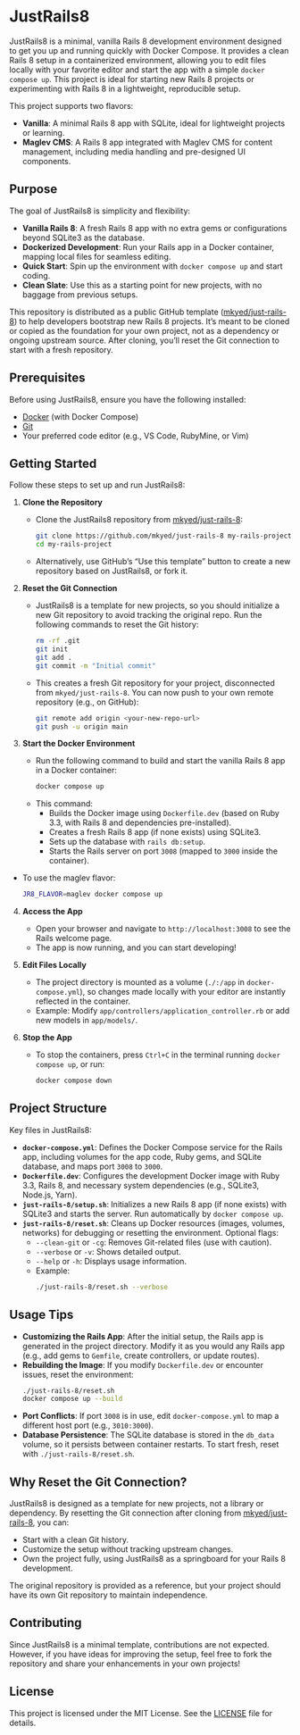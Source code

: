 # JustRails8

JustRails8 is a minimal, vanilla Rails 8 development environment designed to get you up and running quickly with Docker Compose. It provides a clean Rails 8 setup in a containerized environment, allowing you to edit files locally with your favorite editor and start the app with a simple `docker compose up`. This project is ideal for starting new Rails 8 projects or experimenting with Rails 8 in a lightweight, reproducible setup.


This project supports two flavors:
- **Vanilla**: A minimal Rails 8 app with SQLite, ideal for lightweight projects or learning.
- **Maglev CMS**: A Rails 8 app integrated with Maglev CMS for content management, including media handling and pre-designed UI components.


## Purpose

The goal of JustRails8 is simplicity and flexibility:
- **Vanilla Rails 8**: A fresh Rails 8 app with no extra gems or configurations beyond SQLite3 as the database.
- **Dockerized Development**: Run your Rails app in a Docker container, mapping local files for seamless editing.
- **Quick Start**: Spin up the environment with `docker compose up` and start coding.
- **Clean Slate**: Use this as a starting point for new projects, with no baggage from previous setups.

This repository is distributed as a public GitHub template ([mkyed/just-rails-8](https://github.com/mkyed/just-rails-8)) to help developers bootstrap new Rails 8 projects. It’s meant to be cloned or copied as the foundation for your own project, not as a dependency or ongoing upstream source. After cloning, you’ll reset the Git connection to start with a fresh repository.

## Prerequisites

Before using JustRails8, ensure you have the following installed:
- [Docker](https://docs.docker.com/get-docker/) (with Docker Compose)
- [Git](https://git-scm.com/downloads)
- Your preferred code editor (e.g., VS Code, RubyMine, or Vim)

## Getting Started

Follow these steps to set up and run JustRails8:

1. **Clone the Repository**
   - Clone the JustRails8 repository from [mkyed/just-rails-8](https://github.com/mkyed/just-rails-8):
     ```bash
     git clone https://github.com/mkyed/just-rails-8 my-rails-project
     cd my-rails-project
     ```
   - Alternatively, use GitHub’s “Use this template” button to create a new repository based on JustRails8, or fork it.

2. **Reset the Git Connection**
   - JustRails8 is a template for new projects, so you should initialize a new Git repository to avoid tracking the original repo. Run the following commands to reset the Git history:
     ```bash
     rm -rf .git
     git init
     git add .
     git commit -m "Initial commit"
     ```
   - This creates a fresh Git repository for your project, disconnected from `mkyed/just-rails-8`. You can now push to your own remote repository (e.g., on GitHub):
     ```bash
     git remote add origin <your-new-repo-url>
     git push -u origin main
     ```

3. **Start the Docker Environment**
   - Run the following command to build and start the vanilla Rails 8 app in a Docker container:
     ```bash
     docker compose up
     ```
   - This command:
     - Builds the Docker image using `Dockerfile.dev` (based on Ruby 3.3, with Rails 8 and dependencies pre-installed).
     - Creates a fresh Rails 8 app (if none exists) using SQLite3.
     - Sets up the database with `rails db:setup`.
     - Starts the Rails server on port `3008` (mapped to `3000` inside the container).
  - To use the maglev flavor:
     ```bash
     JR8_FLAVOR=maglev docker compose up
     ```

4. **Access the App**
   - Open your browser and navigate to `http://localhost:3008` to see the Rails welcome page.
   - The app is now running, and you can start developing!

5. **Edit Files Locally**
   - The project directory is mounted as a volume (`./:/app` in `docker-compose.yml`), so changes made locally with your editor are instantly reflected in the container.
   - Example: Modify `app/controllers/application_controller.rb` or add new models in `app/models/`.

6. **Stop the App**
   - To stop the containers, press `Ctrl+C` in the terminal running `docker compose up`, or run:
     ```bash
     docker compose down
     ```

## Project Structure

Key files in JustRails8:

- **`docker-compose.yml`**: Defines the Docker Compose service for the Rails app, including volumes for the app code, Ruby gems, and SQLite database, and maps port `3008` to `3000`.
- **`Dockerfile.dev`**: Configures the development Docker image with Ruby 3.3, Rails 8, and necessary system dependencies (e.g., SQLite3, Node.js, Yarn).
- **`just-rails-8/setup.sh`**: Initializes a new Rails 8 app (if none exists) with SQLite3 and starts the server. Run automatically by `docker compose up`.
- **`just-rails-8/reset.sh`**: Cleans up Docker resources (images, volumes, networks) for debugging or resetting the environment. Optional flags:
  - `--clean-git` or `-cg`: Removes Git-related files (use with caution).
  - `--verbose` or `-v`: Shows detailed output.
  - `--help` or `-h`: Displays usage information.
  - Example:
    ```bash
    ./just-rails-8/reset.sh --verbose
    ```

## Usage Tips

- **Customizing the Rails App**: After the initial setup, the Rails app is generated in the project directory. Modify it as you would any Rails app (e.g., add gems to `Gemfile`, create controllers, or update routes).
- **Rebuilding the Image**: If you modify `Dockerfile.dev` or encounter issues, reset the environment:
     ```bash
     ./just-rails-8/reset.sh
     docker compose up --build
     ```
- **Port Conflicts**: If port `3008` is in use, edit `docker-compose.yml` to map a different host port (e.g., `3010:3000`).
- **Database Persistence**: The SQLite database is stored in the `db_data` volume, so it persists between container restarts. To start fresh, reset with `./just-rails-8/reset.sh`.

## Why Reset the Git Connection?

JustRails8 is designed as a template for new projects, not a library or dependency. By resetting the Git connection after cloning from [mkyed/just-rails-8](https://github.com/mkyed/just-rails-8), you can:
- Start with a clean Git history.
- Customize the setup without tracking upstream changes.
- Own the project fully, using JustRails8 as a springboard for your Rails 8 development.

The original repository is provided as a reference, but your project should have its own Git repository to maintain independence.

## Contributing

Since JustRails8 is a minimal template, contributions are not expected. However, if you have ideas for improving the setup, feel free to fork the repository and share your enhancements in your own projects!

## License

This project is licensed under the MIT License. See the [LICENSE](LICENSE) file for details.
